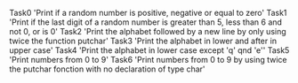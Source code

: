 Task0 'Print if a random number is positive, negative or equal to zero'
Task1 'Print if the last digit of a random number is greater than 5, less than 6 and not 0, or is 0'
Task2 'Print the alphabet followed by a new line by only using twice the function putchar'
Task3 'Print the alphabet in lower and after in upper case'
Task4 'Print the alphabet in lower case except 'q' qnd 'e''
Task5 'Print numbers from 0 to 9'
Task6 'Print numbers from 0 to 9 by using twice the putchar fonction with no declaration of type char'
